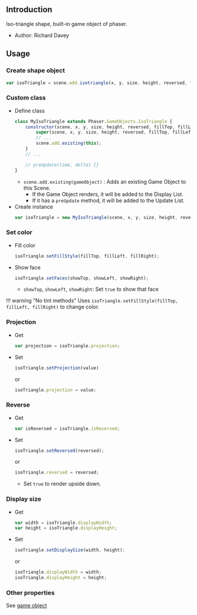 ## Introduction

Iso-triangle shape, built-in game object of phaser.

- Author: Richard Davey

## Usage

### Create shape object

```javascript
var isoTriangle = scene.add.isotriangle(x, y, size, height, reversed, fillTop, fillLeft, fillRight);
```

### Custom class

- Define class
    ```javascript
    class MyIsoTriangle extends Phaser.GameObjects.IsoTriangle {
        constructor(scene, x, y, size, height, reversed, fillTop, fillLeft, fillRight) {
            super(scene, x, y, size, height, reversed, fillTop, fillLeft, fillRight);
            // ...
            scene.add.existing(this);
        }
        // ...

        // preUpdate(time, delta) {}
    }
    ```
    - `scene.add.existing(gameObject)` : Adds an existing Game Object to this Scene.
        - If the Game Object renders, it will be added to the Display List.
        - If it has a `preUpdate` method, it will be added to the Update List.
- Create instance
    ```javascript
    var isoTriangle = new MyIsoTriangle(scene, x, y, size, height, reversed, fillTop, fillLeft, fillRight);
    ```

### Set color

- Fill color
    ```javascript
    isoTriangle.setFillStyle(fillTop, fillLeft, fillRight);
    ```
- Show face
    ```javascript
    isoTriangle.setFaces(showTop, showLeft, showRight);
    ```
    - `showTop`, `showLeft`, `showRight`: Set `true` to show that face

!!! warning "No tint methods"
    Uses `isoTriangle.setFillStyle(fillTop, fillLeft, fillRight)` to change color.

### Projection

- Get
   ```javascript
   var projection = isoTriangle.projection;
   ```
- Set
   ```javascript
   isoTriangle.setProjection(value)
   ```
   or
   ```javascript
   isoTriangle.projection = value;
   ```

### Reverse

- Get
   ```javascript
   var isReversed = isoTriangle.isReversed;
   ```
- Set
   ```javascript
   isoTriangle.setReversed(reversed);
   ```
   or
   ```javascript
   isoTriangle.reversed = reversed;
   ```
   - Set `true` to render upside down.

### Display size

- Get
    ```javascript
    var width = isoTriangle.displayWidth;
    var height = isoTriangle.displayHeight;
    ```
- Set
    ```javascript
    isoTriangle.setDisplaySize(width, height);
    ```
    or
    ```javascript
    isoTriangle.displayWidth = width;
    isoTriangle.displayHeight = height;
    ```

### Other properties

See [game object](gameobject.md)
